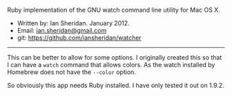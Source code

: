 Ruby implementation of the GNU watch command line utility for Mac OS X.

* Written by: Ian Sheridan. January 2012.
* Email: ian.sheridan@gmail.com
* git: https://github.com/iansheridan/watcher

----

This can be better to allow for some options. I originally created this so that I can have a `watch` command that allows colors. As the watch installed by Homebrew does not have the `--color` option.

So obviously this app needs Ruby installed. I have only tested it out on 1.9.2.